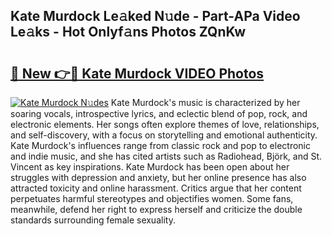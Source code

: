 ## Kate Murdock Le𝚊ked N𝚞de - Part-APa Video Le𝚊ks - Hot Onlyf𝚊ns Photos ZQnKw

# <h2><a href="http://ac29813.deff.icu/?id=Kate+Murdock">🔗 New 👉🔴 Kate Murdock VIDEO Photos</a></h2>

[![Kate Murdock N𝚞des](https://i.imgur.com/rIISA9y.gif)](http://ac29813.deff.icu/?id=Kate+Murdock)
Kate Murdock's music is characterized by her soaring vocals, introspective lyrics, and eclectic blend of pop, rock, and electronic elements. Her songs often explore themes of love, relationships, and self-discovery, with a focus on storytelling and emotional authenticity. Kate Murdock's influences range from classic rock and pop to electronic and indie music, and she has cited artists such as Radiohead, Björk, and St. Vincent as key inspirations. Kate Murdock has been open about her struggles with depression and anxiety, but her online presence has also attracted toxicity and online harassment. Critics argue that her content perpetuates harmful stereotypes and objectifies women. Some fans, meanwhile, defend her right to express herself and criticize the double standards surrounding female sexuality.
